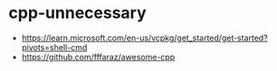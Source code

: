 # cpp-unnecessary


* https://learn.microsoft.com/en-us/vcpkg/get_started/get-started?pivots=shell-cmd
* https://github.com/fffaraz/awesome-cpp
